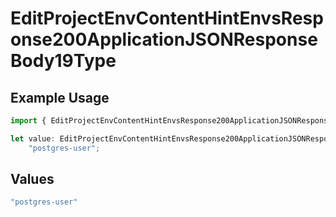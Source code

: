# EditProjectEnvContentHintEnvsResponse200ApplicationJSONResponseBody19Type

## Example Usage

```typescript
import { EditProjectEnvContentHintEnvsResponse200ApplicationJSONResponseBody19Type } from "@vercel/sdk/models/operations";

let value: EditProjectEnvContentHintEnvsResponse200ApplicationJSONResponseBody19Type =
    "postgres-user";
```

## Values

```typescript
"postgres-user"
```